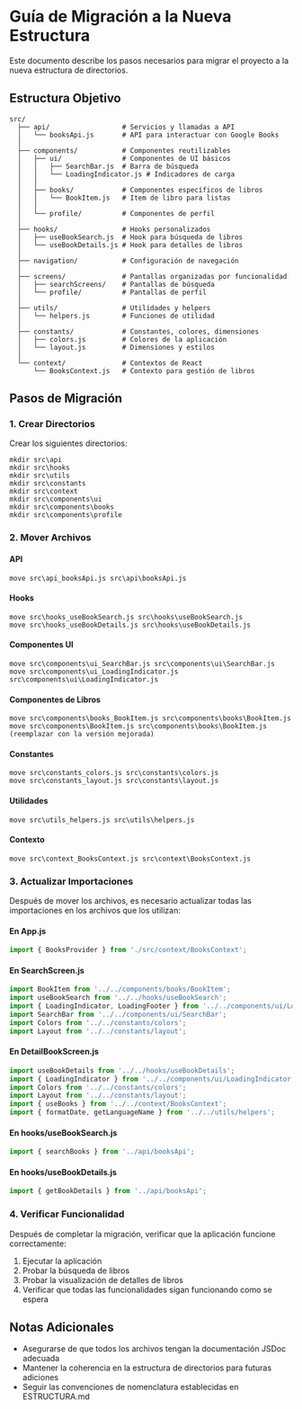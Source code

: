 # Guía de Migración a la Nueva Estructura

Este documento describe los pasos necesarios para migrar el proyecto a la nueva estructura de directorios.

## Estructura Objetivo

```
src/
  ├── api/                  # Servicios y llamadas a API
  │   └── booksApi.js       # API para interactuar con Google Books
  │
  ├── components/           # Componentes reutilizables
  │   ├── ui/               # Componentes de UI básicos
  │   │   ├── SearchBar.js  # Barra de búsqueda
  │   │   └── LoadingIndicator.js # Indicadores de carga
  │   │
  │   ├── books/            # Componentes específicos de libros
  │   │   └── BookItem.js   # Item de libro para listas
  │   │
  │   └── profile/          # Componentes de perfil
  │
  ├── hooks/                # Hooks personalizados
  │   ├── useBookSearch.js  # Hook para búsqueda de libros
  │   └── useBookDetails.js # Hook para detalles de libros
  │
  ├── navigation/           # Configuración de navegación
  │
  ├── screens/              # Pantallas organizadas por funcionalidad
  │   ├── searchScreens/    # Pantallas de búsqueda
  │   └── profile/          # Pantallas de perfil
  │
  ├── utils/                # Utilidades y helpers
  │   └── helpers.js        # Funciones de utilidad
  │
  ├── constants/            # Constantes, colores, dimensiones
  │   ├── colors.js         # Colores de la aplicación
  │   └── layout.js         # Dimensiones y estilos
  │
  └── context/              # Contextos de React
      └── BooksContext.js   # Contexto para gestión de libros
```

## Pasos de Migración

### 1. Crear Directorios

Crear los siguientes directorios:

```
mkdir src\api
mkdir src\hooks
mkdir src\utils
mkdir src\constants
mkdir src\context
mkdir src\components\ui
mkdir src\components\books
mkdir src\components\profile
```

### 2. Mover Archivos

#### API
```
move src\api_booksApi.js src\api\booksApi.js
```

#### Hooks
```
move src\hooks_useBookSearch.js src\hooks\useBookSearch.js
move src\hooks_useBookDetails.js src\hooks\useBookDetails.js
```

#### Componentes UI
```
move src\components\ui_SearchBar.js src\components\ui\SearchBar.js
move src\components\ui_LoadingIndicator.js src\components\ui\LoadingIndicator.js
```

#### Componentes de Libros
```
move src\components\books_BookItem.js src\components\books\BookItem.js
move src\components\BookItem.js src\components\books\BookItem.js (reemplazar con la versión mejorada)
```

#### Constantes
```
move src\constants_colors.js src\constants\colors.js
move src\constants_layout.js src\constants\layout.js
```

#### Utilidades
```
move src\utils_helpers.js src\utils\helpers.js
```

#### Contexto
```
move src\context_BooksContext.js src\context\BooksContext.js
```

### 3. Actualizar Importaciones

Después de mover los archivos, es necesario actualizar todas las importaciones en los archivos que los utilizan:

#### En App.js
```javascript
import { BooksProvider } from './src/context/BooksContext';
```

#### En SearchScreen.js
```javascript
import BookItem from '../../components/books/BookItem';
import useBookSearch from '../../hooks/useBookSearch';
import { LoadingIndicator, LoadingFooter } from '../../components/ui/LoadingIndicator';
import SearchBar from '../../components/ui/SearchBar';
import Colors from '../../constants/colors';
import Layout from '../../constants/layout';
```

#### En DetailBookScreen.js
```javascript
import useBookDetails from '../../hooks/useBookDetails';
import { LoadingIndicator } from '../../components/ui/LoadingIndicator';
import Colors from '../../constants/colors';
import Layout from '../../constants/layout';
import { useBooks } from '../../context/BooksContext';
import { formatDate, getLanguageName } from '../../utils/helpers';
```

#### En hooks/useBookSearch.js
```javascript
import { searchBooks } from '../api/booksApi';
```

#### En hooks/useBookDetails.js
```javascript
import { getBookDetails } from '../api/booksApi';
```

### 4. Verificar Funcionalidad

Después de completar la migración, verificar que la aplicación funcione correctamente:

1. Ejecutar la aplicación
2. Probar la búsqueda de libros
3. Probar la visualización de detalles de libros
4. Verificar que todas las funcionalidades sigan funcionando como se espera

## Notas Adicionales

- Asegurarse de que todos los archivos tengan la documentación JSDoc adecuada
- Mantener la coherencia en la estructura de directorios para futuras adiciones
- Seguir las convenciones de nomenclatura establecidas en ESTRUCTURA.md